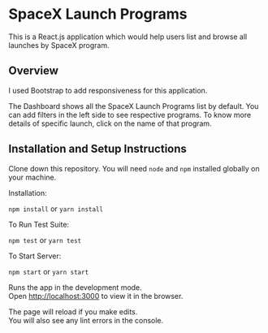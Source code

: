 # SpaceX Launch Programs

This is a React.js application which would help users list and browse all launches by SpaceX program.

## Overview

I used Bootstrap to add responsiveness for this application.

The Dashboard shows all the SpaceX Launch Programs list by default. You can add filters in the left side to see respective programs. To know more details of specific launch, click on the name of that program.

## Installation and Setup Instructions

Clone down this repository. You will need `node` and `npm` installed globally on your machine.  

Installation:

`npm install`  or `yarn install`

To Run Test Suite:  

`npm test`  or  `yarn test`

To Start Server:

`npm start`  or  `yarn start`

Runs the app in the development mode.\
Open [http://localhost:3000](http://localhost:3000) to view it in the browser.

The page will reload if you make edits.\
You will also see any lint errors in the console.
